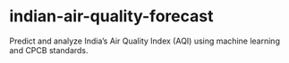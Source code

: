 # indian-air-quality-forecast
Predict and analyze India’s Air Quality Index (AQI) using machine learning and CPCB standards.
